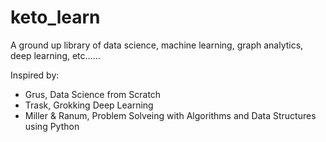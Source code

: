 # keto_learn
A ground up library of data science, machine learning, graph analytics, deep learning, etc......


Inspired by:

- Grus, Data Science from Scratch
- Trask, Grokking Deep Learning
- Miller & Ranum, Problem Solveing with Algorithms and Data Structures using Python
